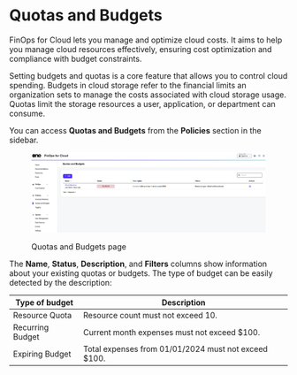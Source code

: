 # Quotas and Budgets

FinOps for Cloud lets you manage and optimize cloud costs. It aims to help you manage cloud resources effectively, ensuring cost optimization and compliance with budget constraints.&#x20;

Setting budgets and quotas is a core feature that allows you to control cloud spending. Budgets in cloud storage refer to the financial limits an organization sets to manage the costs associated with cloud storage usage. Quotas limit the storage resources a user, application, or department can consume.

You can access **Quotas and Budgets** from the **Policies** section in the sidebar.

<figure><img src="../../.gitbook/assets/ffc_quotasandbudgets.png" alt=""><figcaption><p>Quotas and Budgets page</p></figcaption></figure>

The **Name**, **Status**, **Description**, and **Filters** columns show information about your existing quotas or budgets. The type of budget can be easily detected by the description:

| Type of budget   | Description                                          |
| ---------------- | ---------------------------------------------------- |
| Resource Quota   | Resource count must not exceed 10.                   |
| Recurring Budget | Current month expenses must not exceed $100.         |
| Expiring Budget  | Total expenses from 01/01/2024 must not exceed $100. |
